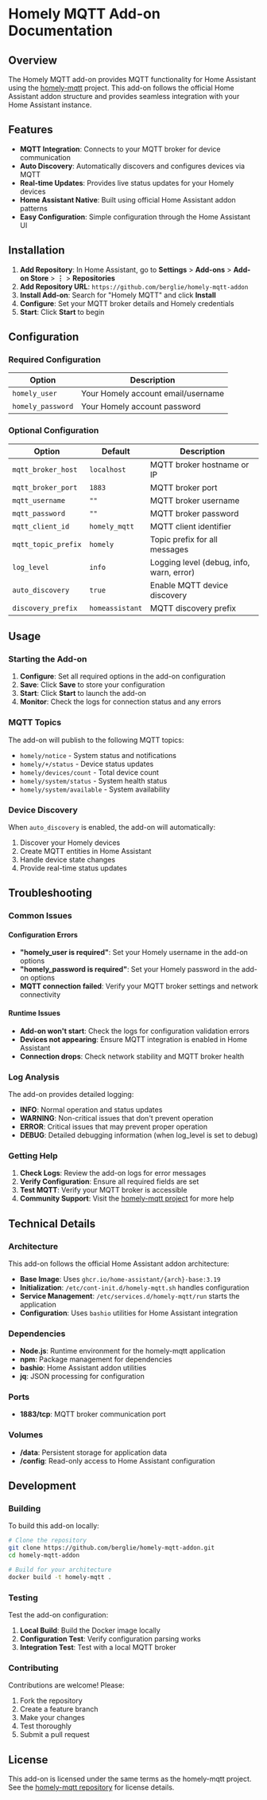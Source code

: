 # Homely MQTT Add-on Documentation

## Overview

The Homely MQTT add-on provides MQTT functionality for Home Assistant using the [homely-mqtt](https://github.com/yusijs/homely-mqtt) project. This add-on follows the official Home Assistant addon structure and provides seamless integration with your Home Assistant instance.

## Features

- **MQTT Integration**: Connects to your MQTT broker for device communication
- **Auto Discovery**: Automatically discovers and configures devices via MQTT
- **Real-time Updates**: Provides live status updates for your Homely devices
- **Home Assistant Native**: Built using official Home Assistant addon patterns
- **Easy Configuration**: Simple configuration through the Home Assistant UI

## Installation

1. **Add Repository**: In Home Assistant, go to **Settings** > **Add-ons** > **Add-on Store** > **⋮** > **Repositories**
2. **Add Repository URL**: `https://github.com/berglie/homely-mqtt-addon`
3. **Install Add-on**: Search for "Homely MQTT" and click **Install**
4. **Configure**: Set your MQTT broker details and Homely credentials
5. **Start**: Click **Start** to begin

## Configuration

### Required Configuration

| Option | Description |
|--------|-------------|
| `homely_user` | Your Homely account email/username |
| `homely_password` | Your Homely account password |

### Optional Configuration

| Option | Default | Description |
|--------|---------|-------------|
| `mqtt_broker_host` | `localhost` | MQTT broker hostname or IP |
| `mqtt_broker_port` | `1883` | MQTT broker port |
| `mqtt_username` | `""` | MQTT broker username |
| `mqtt_password` | `""` | MQTT broker password |
| `mqtt_client_id` | `homely_mqtt` | MQTT client identifier |
| `mqtt_topic_prefix` | `homely` | Topic prefix for all messages |
| `log_level` | `info` | Logging level (debug, info, warn, error) |
| `auto_discovery` | `true` | Enable MQTT device discovery |
| `discovery_prefix` | `homeassistant` | MQTT discovery prefix |

## Usage

### Starting the Add-on

1. **Configure**: Set all required options in the add-on configuration
2. **Save**: Click **Save** to store your configuration
3. **Start**: Click **Start** to launch the add-on
4. **Monitor**: Check the logs for connection status and any errors

### MQTT Topics

The add-on will publish to the following MQTT topics:

- `homely/notice` - System status and notifications
- `homely/+/status` - Device status updates
- `homely/devices/count` - Total device count
- `homely/system/status` - System health status
- `homely/system/available` - System availability

### Device Discovery

When `auto_discovery` is enabled, the add-on will automatically:

1. Discover your Homely devices
2. Create MQTT entities in Home Assistant
3. Handle device state changes
4. Provide real-time status updates

## Troubleshooting

### Common Issues

#### Configuration Errors

- **"homely_user is required"**: Set your Homely username in the add-on options
- **"homely_password is required"**: Set your Homely password in the add-on options
- **MQTT connection failed**: Verify your MQTT broker settings and network connectivity

#### Runtime Issues

- **Add-on won't start**: Check the logs for configuration validation errors
- **Devices not appearing**: Ensure MQTT integration is enabled in Home Assistant
- **Connection drops**: Check network stability and MQTT broker health

### Log Analysis

The add-on provides detailed logging:

- **INFO**: Normal operation and status updates
- **WARNING**: Non-critical issues that don't prevent operation
- **ERROR**: Critical issues that may prevent proper operation
- **DEBUG**: Detailed debugging information (when log_level is set to debug)

### Getting Help

1. **Check Logs**: Review the add-on logs for error messages
2. **Verify Configuration**: Ensure all required fields are set
3. **Test MQTT**: Verify your MQTT broker is accessible
4. **Community Support**: Visit the [homely-mqtt project](https://github.com/yusijs/homely-mqtt) for more help

## Technical Details

### Architecture

This add-on follows the official Home Assistant addon architecture:

- **Base Image**: Uses `ghcr.io/home-assistant/{arch}-base:3.19`
- **Initialization**: `/etc/cont-init.d/homely-mqtt.sh` handles configuration
- **Service Management**: `/etc/services.d/homely-mqtt/run` starts the application
- **Configuration**: Uses `bashio` utilities for Home Assistant integration

### Dependencies

- **Node.js**: Runtime environment for the homely-mqtt application
- **npm**: Package management for dependencies
- **bashio**: Home Assistant addon utilities
- **jq**: JSON processing for configuration

### Ports

- **1883/tcp**: MQTT broker communication port

### Volumes

- **/data**: Persistent storage for application data
- **/config**: Read-only access to Home Assistant configuration

## Development

### Building

To build this add-on locally:

```bash
# Clone the repository
git clone https://github.com/berglie/homely-mqtt-addon.git
cd homely-mqtt-addon

# Build for your architecture
docker build -t homely-mqtt .
```

### Testing

Test the add-on configuration:

1. **Local Build**: Build the Docker image locally
2. **Configuration Test**: Verify configuration parsing works
3. **Integration Test**: Test with a local MQTT broker

### Contributing

Contributions are welcome! Please:

1. Fork the repository
2. Create a feature branch
3. Make your changes
4. Test thoroughly
5. Submit a pull request

## License

This add-on is licensed under the same terms as the homely-mqtt project. See the [homely-mqtt repository](https://github.com/yusijs/homely-mqtt) for license details.
